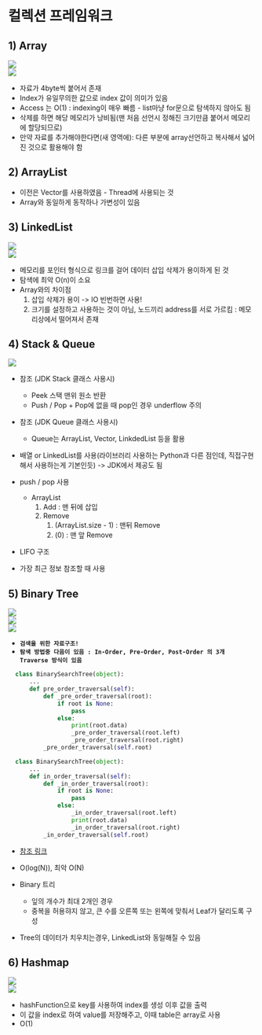 <link href="../../md/style.css" rel="stylesheet">

# 컬렉션 프레임워크

## 1) Array

<img src='images/2021-09-28-06-17-16.png' />
<br>
<img src='images/2021-09-28-06-22-43.png' />

- 자료가 4byte씩 붙어서 존재
- Index가 유일무의한 값으로 index 값이 의미가 있음
- Access 는 O(1) : indexing이 매우 빠름 - list마냥 for문으로 탐색하지 않아도 됨
- 삭제를 하면 해당 메모리가 낭비됨(맨 처음 선언시 정해진 크기만큼 붙어서 메모리에 할당되므로)
- 만약 자료를 추가해야한다면(새 영역에): 다른 부분에 array선언하고 복사해서 넓어진 것으로 활용해야 함

## 2) ArrayList

- 이전은 Vector를 사용하였음 - Thread에 사용되는 것
- Array와 동일하게 동작하나 가변성이 있음

## 3) LinkedList

<img src='images/2021-09-28-06-24-01.png' />
<br>
<img src='images/2021-09-28-18-05-09.png' />

- 메모리를 포인터 형식으로 링크를 걸어 데이터 삽입 삭제가 용이하게 된 것
- 탐색에 최악 O(n)이 소요
- Array와의 차이점
  1. 삽입 삭제가 용이 -> IO 빈번하면 사용!
  2. 크기를 설정하고 사용하는 것이 아님, 노드끼리 address를 서로 가르킴 : 메모리상에서 떨어져서 존재

## 4) Stack & Queue

<img src='images/2021-09-28-18-11-12.png' />

- 참조 (JDK Stack 클래스 사용시)

  - Peek 스택 맨위 원소 반환
  - Push / Pop + Pop에 없을 때 pop인 경우 underflow 주의

- 참조 (JDK Queue 클래스 사용시)

  - Queue는 ArrayList, Vector, LinkdedList 등을 활용

- 배열 or LinkedList를 사용(라이브러리 사용하는 Python과 다른 점인데, 직접구현해서 사용하는게 기본인듯) -> JDK에서 제공도 됨
- push / pop 사용

  - ArrayList
    1. Add : 맨 뒤에 삽입
    2. Remove
       1. (ArrayList.size - 1) : 맨뒤 Remove
       2. (0) : 맨 앞 Remove

- LIFO 구조
- 가장 최근 정보 참조할 때 사용

## 5) Binary Tree

<img src='images/2021-09-28-18-14-03.png' />
<br>
<img src='images/2021-09-28-19-24-12.gif' />
<br>
<img src='images/2021-09-28-19-27-32.png' />

- **`검색을 위한 자료구조!`**
- **`탐색 방법중 다음이 있음 : In-Order, Pre-Order, Post-Order 의 3개 Traverse 방식이 있음`**

```Python
  class BinarySearchTree(object):
      ...
      def pre_order_traversal(self):
          def _pre_order_traversal(root):
              if root is None:
                  pass
              else:
                  print(root.data)
                  _pre_order_traversal(root.left)
                  _pre_order_traversal(root.right)
          _pre_order_traversal(self.root)

  class BinarySearchTree(object):
      ...
      def in_order_traversal(self):
          def _in_order_traversal(root):
              if root is None:
                  pass
              else:
                  _in_order_traversal(root.left)
                  print(root.data)
                  _in_order_traversal(root.right)
          _in_order_traversal(self.root)

```

- [참조 링크](http://ejklike.github.io/2018/01/09/traversing-a-binary-tree-2.html)

- O(log(N)), 최악 O(N)
- Binary 트리
  - 잎의 개수가 최대 2개인 경우
  - 중복을 허용햐지 않고, 큰 수를 오른쪽 또는 왼쪽에 맞춰서 Leaf가 달리도록 구성
- Tree의 데이터가 치우치는경우, LinkedList와 동일해질 수 있음

## 6) Hashmap

<img src='images/2021-09-28-21-24-24.png' />
<br>
<img src='images/2021-09-28-21-24-45.png' />

- hashFunction으로 key를 사용하여 index를 생성 이후 값을 출력
- 이 값을 index로 하여 value를 저장해주고, 이때 table은 array로 사용
- O(1)
